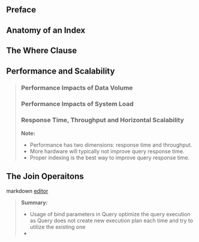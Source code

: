## Preface  
## Anatomy of an Index 
## The Where Clause
## Performance and Scalability
>### Performance Impacts of Data Volume
>### Performance Impacts of System Load
>### Response Time, Throughput and Horizontal Scalability
>**Note:**
> - Performance has two dimensions: response time and throughput.
> - More hardware will typically not improve query response time.
> - Proper indexing is the best way to improve query response time.
## The Join Operaitons


markdown [editor](https://stackedit.io/editor)
>**Summary:**
> - Usage of bind parameters in Query optimize the query execution as Query does not create new execution plan each time and try to utilize the existing one
> - 
